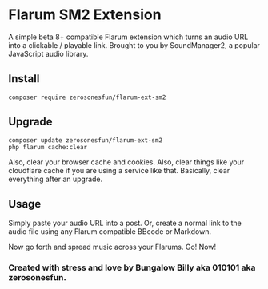 # Flarum SM2 Extension

A simple beta 8+ compatible Flarum extension which turns an audio URL into a clickable / playable link. Brought to you by SoundManager2, a popular JavaScript audio library.

## Install

`composer require zerosonesfun/flarum-ext-sm2`

## Upgrade

~~~
composer update zerosonesfun/flarum-ext-sm2
php flarum cache:clear
~~~
Also, clear your browser cache and cookies.
Also, clear things like your cloudflare cache if you are using a service like that.
Basically, clear everything after an upgrade.

## Usage

Simply paste your audio URL into a post. Or, create a normal link to the audio file using any Flarum compatible BBcode or Markdown.

Now go forth and spread music across your Flarums. Go! Now!

### Created with stress and love by Bungalow Billy aka 010101 aka zerosonesfun.
